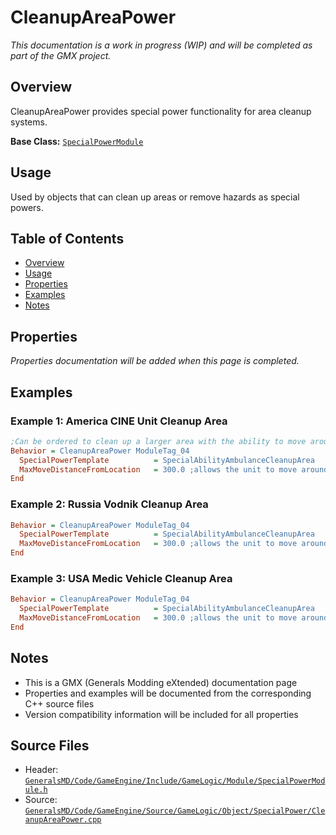 # CleanupAreaPower

*This documentation is a work in progress (WIP) and will be completed as part of the GMX project.*

## Overview

CleanupAreaPower provides special power functionality for area cleanup systems.

**Base Class:** [`SpecialPowerModule`](../../GeneralsMD/Code/GameEngine/Include/GameLogic/Module/SpecialPowerModule.h)

## Usage

Used by objects that can clean up areas or remove hazards as special powers.

## Table of Contents

- [Overview](#overview)
- [Usage](#usage)
- [Properties](#properties)
- [Examples](#examples)
- [Notes](#notes)

## Properties

*Properties documentation will be added when this page is completed.*

## Examples

### Example 1: America CINE Unit Cleanup Area
```ini
;Can be ordered to clean up a larger area with the ability to move around at an extended range.
Behavior = CleanupAreaPower ModuleTag_04
  SpecialPowerTemplate          = SpecialAbilityAmbulanceCleanupArea
  MaxMoveDistanceFromLocation   = 300.0 ;allows the unit to move around while cleaning up
End
```

### Example 2: Russia Vodnik Cleanup Area
```ini
Behavior = CleanupAreaPower ModuleTag_04
  SpecialPowerTemplate          = SpecialAbilityAmbulanceCleanupArea
  MaxMoveDistanceFromLocation   = 300.0 ;allows the unit to move around while cleaning up
End
```

### Example 3: USA Medic Vehicle Cleanup Area
```ini
Behavior = CleanupAreaPower ModuleTag_04
  SpecialPowerTemplate          = SpecialAbilityAmbulanceCleanupArea
  MaxMoveDistanceFromLocation   = 300.0 ;allows the unit to move around while cleaning up
End
```

## Notes

- This is a GMX (Generals Modding eXtended) documentation page
- Properties and examples will be documented from the corresponding C++ source files
- Version compatibility information will be included for all properties

## Source Files

- Header: [`GeneralsMD/Code/GameEngine/Include/GameLogic/Module/SpecialPowerModule.h`](../../GeneralsMD/Code/GameEngine/Include/GameLogic/Module/SpecialPowerModule.h)
- Source: [`GeneralsMD/Code/GameEngine/Source/GameLogic/Object/SpecialPower/CleanupAreaPower.cpp`](../../GeneralsMD/Code/GameEngine/Source/GameLogic/Object/SpecialPower/CleanupAreaPower.cpp)
